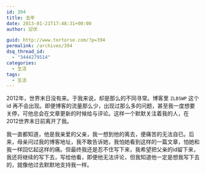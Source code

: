 ```yaml
---
id: 394
title: 去年
date: 2013-01-21T17:48:31+00:00
author: 愆伏

guid: http://www.tortorse.com/?p=394
permalink: /archives/394
dsq_thread_id:
  - "3444279514"
categories:
  - 生活
tags:
  - 生活
---
```

2012年，世界末日没有来。于我来说，却是那么的不同寻常。博客里 `ZLBSWP` 这个 id 再不会出现。即便博客的流量那么少，出现过那么多的问题，甚至我一度想要关停，可他总会在文章更新的时候给与评论。这样一个默默关注着我的人，在2012世界末日前离开了我。

我一直都知道，他是我亲爱的父亲，我一想到他的离去，便痛苦的无法自已。后来，母亲问过我的博客地址，我不敢告诉她，我怕她看到这样的一篇文章，怕她和我一样回忆起这样的痛。但最终我还是忍不住写下来，我希望把父亲的id留下来，我还将继续的写下去，写给他看，即便他无法评论，但我知道他一定是想我写下去的，就像他过去默默地支持我一样。